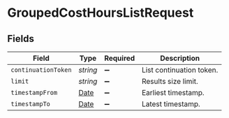 # GroupedCostHoursListRequest


## Fields

| Field                                                                                         | Type                                                                                          | Required                                                                                      | Description                                                                                   |
| --------------------------------------------------------------------------------------------- | --------------------------------------------------------------------------------------------- | --------------------------------------------------------------------------------------------- | --------------------------------------------------------------------------------------------- |
| `continuationToken`                                                                           | *string*                                                                                      | :heavy_minus_sign:                                                                            | List continuation token.                                                                      |
| `limit`                                                                                       | *string*                                                                                      | :heavy_minus_sign:                                                                            | Results size limit.                                                                           |
| `timestampFrom`                                                                               | [Date](https://developer.mozilla.org/en-US/docs/Web/JavaScript/Reference/Global_Objects/Date) | :heavy_minus_sign:                                                                            | Earliest timestamp.                                                                           |
| `timestampTo`                                                                                 | [Date](https://developer.mozilla.org/en-US/docs/Web/JavaScript/Reference/Global_Objects/Date) | :heavy_minus_sign:                                                                            | Latest timestamp.                                                                             |
